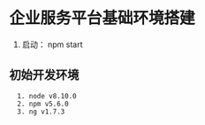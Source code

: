 # 企业服务平台基础环境搭建

1. 启动： npm start

## 初始开发环境
```
  1. node v8.10.0
  2. npm v5.6.0
  3. ng v1.7.3
```

